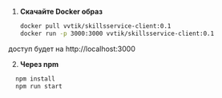 1. **Скачайте Docker образ**
   ```bash
   docker pull vvtik/skillsservice-client:0.1
   docker run -p 3000:3000 vvtik/skillsservice-client:0.1
доступ будет на http://localhost:3000

2. **Через npm**
 ```bash
   npm install
   npm run start

